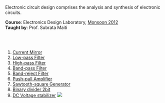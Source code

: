 Electronic circuit design comprises the analysis and synthesis of electronic
circuits.

**Course**: Electronics Design Laboratory, [Monsoon 2012]<br>
**Taught by**: Prof. Subrata Maiti

[Monsoon 2012]: https://github.com/nitrece/semester-5

<br>
<br>

1. [Current Mirror](https://github.com/electronicsf/current-mirror)
1. [Low-pass Filter](https://github.com/electronicsf/low-pass-filter)
1. [High-pass Filter](https://github.com/electronicsf/high-pass-filter)
1. [Band-pass Filter](https://github.com/electronicsf/band-pass-filter)
1. [Band-reject Filter](https://github.com/electronicsf/band-reject-filter)
1. [Push-pull Amplifier](https://github.com/electronicsf/push-pull-amplifier)
1. [Sawtooth-square Generator](https://github.com/electronicsf/sawtooth-square-generator)
1. [Binary divider 2bit](https://github.com/electronicsf/binary-divider-2bit)
1. [DC Voltage stabilizer](https://github.com/electronicsf/dc-voltage-stabilizer)
![](https://ga-beacon.deno.dev/G-ERJXRWVLBT:BGFjXiiDQ5-gqJoAeoZGqg/github.com/nitrece/electronics-design-laboratory)
